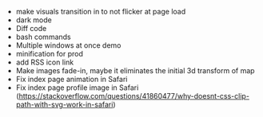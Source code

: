* make visuals transition in to not flicker at page load
* dark mode
* Diff code
* bash commands
* Multiple windows at once demo
* minification for prod
* add RSS icon link
* Make images fade-in, maybe it eliminates the initial 3d transform of map
* Fix index page animation in Safari
* Fix index page profile image in Safari (https://stackoverflow.com/questions/41860477/why-doesnt-css-clip-path-with-svg-work-in-safari)
